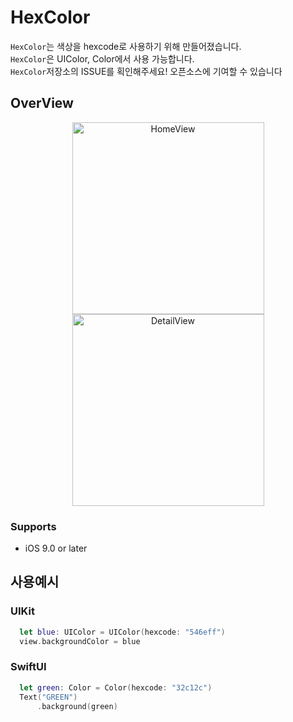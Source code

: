 # HexColor

`HexColor`는 색상을 hexcode로 사용하기 위해 만들어졌습니다. <br>
`HexColor`은 UIColor, Color에서 사용 가능합니다. <br>
`HexColor`저장소의 ISSUE를 획인해주세요! 오픈소스에 기여할 수 있습니다

## OverView
<p align="center">
<img width="307" alt="HomeView" src="https://user-images.githubusercontent.com/56182112/176992687-80aeaca6-f773-430c-ae2e-e92eff8d57ff.png"><img width="307" alt="DetailView" src="https://user-images.githubusercontent.com/56182112/176992684-452fc2b1-3c08-42e6-93d7-7315c412b4c2.png">
</p>

### Supports
* iOS 9.0 or later

## 사용예시

### UIKit

```swift
  let blue: UIColor = UIColor(hexcode: "546eff")
  view.backgroundColor = blue
```

### SwiftUI

```swift
  let green: Color = Color(hexcode: "32c12c")
  Text("GREEN")
      .background(green)
  
```

